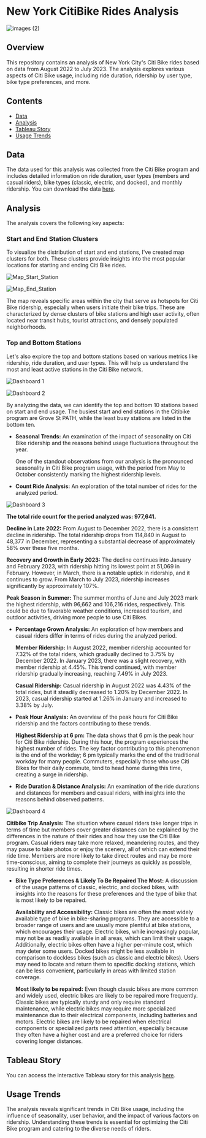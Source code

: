 # New York CitiBike Rides Analysis

![images (2)](https://github.com/afadilla13/NY-Citibike-Challenge/assets/128363337/b77a737e-90d8-4814-959f-37e9e50ba7d2)

## Overview

This repository contains an analysis of New York City's Citi Bike rides based on data from August 2022 to July 2023. The analysis explores various aspects of Citi Bike usage, including ride duration, ridership by user type, bike type preferences, and more.

## Contents

- [Data](#data)
- [Analysis](#analysis)
- [Tableau Story](#tableau-story)
- [Usage Trends](#usage-trends)

## Data

The data used for this analysis was collected from the Citi Bike program and includes detailed information on ride duration, user types (members and casual riders), bike types (classic, electric, and docked), and monthly ridership. You can download the data [here](https://citibikenyc.com/system-data).

## Analysis

The analysis covers the following key aspects:

### Start and End Station Clusters

To visualize the distribution of start and end stations, I've created map clusters for both. These clusters provide insights into the most popular locations for starting and ending Citi Bike rides.

![Map_Start_Station](https://github.com/afadilla13/NY-Citibike-Challenge/assets/128363337/dedbcb74-d024-4fe5-b4f0-0130a530efa0)

![Map_End_Station](https://github.com/afadilla13/NY-Citibike-Challenge/assets/128363337/6e09ee63-f0e2-4f04-ae42-44986d767240)

The map reveals specific areas within the city that serve as hotspots for Citi Bike ridership, especially when users initiate their bike trips. These are characterized by dense clusters of bike stations and high user activity, often located near transit hubs, tourist attractions, and densely populated neighborhoods.

### Top and Bottom Stations

Let's also explore the top and bottom stations based on various metrics like ridership, ride duration, and user types. This will help us understand the most and least active stations in the Citi Bike network.

![Dashboard 1](https://github.com/afadilla13/NY-Citibike-Challenge/assets/128363337/0988cfaa-b66a-43f0-8018-950d958fe2e7)

![Dashboard 2](https://github.com/afadilla13/NY-Citibike-Challenge/assets/128363337/3f0500aa-bad8-479d-ad72-08f68095f43e)

By analyzing the data, we can identify the top and bottom 10 stations based on start and end usage. The busiest start and end stations in the Citibike program are Grove St PATH, while the least busy stations are listed in the bottom ten.

- **Seasonal Trends:** An examination of the impact of seasonality on Citi Bike ridership and the reasons behind usage fluctuations throughout the year.

  One of the standout observations from our analysis is the pronounced seasonality in Citi Bike program usage, with the period from May to October consistently marking the highest ridership levels.

- **Count Ride Analysis:** An exploration of the total number of rides for the analyzed period.

![Dashboard 3](https://github.com/afadilla13/NY-Citibike-Challenge/assets/128363337/7bea6c3b-8efa-4aab-9401-f438a4ab9201)

  **The total ride count for the period analyzed was: 977,641.**

  **Decline in Late 2022:**
  From August to December 2022, there is a consistent decline in ridership. The total ridership drops from 114,840 in August to 48,377 in December, representing a substantial decrease of approximately 58% over these five months.

  **Recovery and Growth in Early 2023:**
  The decline continues into January and February 2023, with ridership hitting its lowest point at 51,069 in February. However, in March, there is a notable uptick in ridership, and it continues to grow. From March to July 2023, ridership increases significantly by approximately 107%.

  **Peak Season in Summer:**
  The summer months of June and July 2023 mark the highest ridership, with 96,662 and 106,216 rides, respectively. This could be due to favorable weather conditions, increased tourism, and outdoor activities, driving more people to use Citi Bikes.

- **Percentage Grown Analysis:** An exploration of how members and casual riders differ in terms of rides during the analyzed period.

  **Member Ridership:**
  In August 2022, member ridership accounted for 7.32% of the total riders, which gradually declined to 3.75% by December 2022. In January 2023, there was a slight recovery, with member ridership at 4.45%. This trend continued, with member ridership gradually increasing, reaching 7.49% in July 2023.

  **Casual Ridership:**
  Casual ridership in August 2022 was 4.43% of the total rides, but it steadily decreased to 1.20% by December 2022. In 2023, casual ridership started at 1.26% in January and increased to 3.38% by July.

- **Peak Hour Analysis:** An overview of the peak hours for Citi Bike ridership and the factors contributing to these trends.

  **Highest Ridership at 6 pm:**
  The data shows that 6 pm is the peak hour for Citi Bike ridership. During this hour, the program experiences the highest number of rides. The key factor contributing to this phenomenon is the end of the workday; 6 pm typically marks the end of the traditional workday for many people. Commuters, especially those who use Citi Bikes for their daily commute, tend to head home during this time, creating a surge in ridership.

- **Ride Duration & Distance Analysis:** An examination of the ride durations and distances for members and casual riders, with insights into the reasons behind observed patterns.

![Dashboard 4](https://github.com/afadilla13/NY-Citibike-Challenge/assets/128363337/cf62e23b-6031-4876-935e-279b91ba690d)

  **Citibike Trip Analysis:**
  The situation where casual riders take longer trips in terms of time but members cover greater distances can be explained by the differences in the nature of their rides and how they use the Citi Bike program. Casual riders may take more relaxed, meandering routes, and they may pause to take photos or enjoy the scenery, all of which can extend their ride time. Members are more likely to take direct routes and may be more time-conscious, aiming to complete their journeys as quickly as possible, resulting in shorter ride times.

- **Bike Type Preferences & Likely To Be Repaired The Most:** A discussion of the usage patterns of classic, electric, and docked bikes, with insights into the reasons for these preferences and the type of bike that is most likely to be repaired.

  **Availability and Accessibility:**
  Classic bikes are often the most widely available type of bike in bike-sharing programs. They are accessible to a broader range of users and are usually more plentiful at bike stations, which encourages their usage. Electric bikes, while increasingly popular, may not be as readily available in all areas, which can limit their usage. Additionally, electric bikes often have a higher per-minute cost, which may deter some users. Docked bikes might be less available in comparison to dockless bikes (such as classic and electric bikes). Users may need to locate and return them to specific docking stations, which can be less convenient, particularly in areas with limited station coverage.

  **Most likely to be repaired:**
  Even though classic bikes are more common and widely used, electric bikes are likely to be repaired more frequently. Classic bikes are typically sturdy and only require standard maintenance, while electric bikes may require more specialized maintenance due to their electrical components, including batteries and motors. Electric bikes are likely to be repaired when electrical components or specialized parts need attention, especially because they often have a higher cost and are a preferred choice for riders covering longer distances.

## Tableau Story

You can access the interactive Tableau story for this analysis [here](https://public.tableau.com/app/profile/akbar.fadillah/viz/CitiBike-Tableau_16961332911440/Story1?publish=yes).

## Usage Trends

The analysis reveals significant trends in Citi Bike usage, including the influence of seasonality, user behavior, and the impact of various factors on ridership. Understanding these trends is essential for optimizing the Citi Bike program and catering to the diverse needs of riders.

